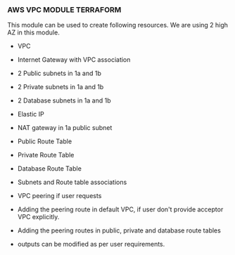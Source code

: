### AWS VPC MODULE TERRAFORM

This module can be used to create following resources. We are using 2 high AZ in this module.

* VPC
* Internet Gateway with VPC association
* 2 Public subnets in 1a and 1b
* 2 Private subnets in 1a and 1b
* 2 Database subnets in 1a and 1b
* Elastic IP
* NAT gateway in 1a public subnet
* Public Route Table
* Private Route Table
* Database Route Table
* Subnets and Route table associations
* VPC peering if user requests
* Adding the peering route in default VPC, if user don't provide acceptor VPC explicitly.
* Adding the peering routes in public, private and database route tables

* outputs can be modified as per user requirements.